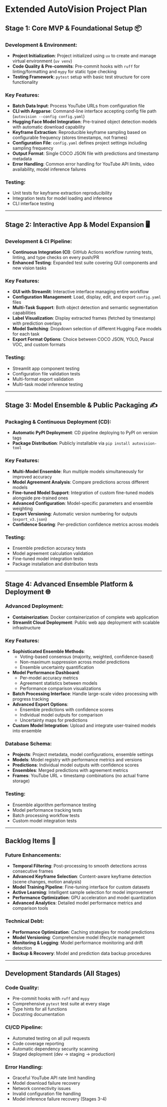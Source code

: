 # Extended AutoVision Project Plan

## Stage 1: Core MVP & Foundational Setup 📦

### Development & Environment:

- **Project Initialization**: Project initialized using `uv` to create and manage virtual environment (`uv venv`)
- **Code Quality & Pre-commits**: Pre-commit hooks with `ruff` for linting/formatting and `mypy` for static type checking
- **Testing Framework**: `pytest` setup with basic test structure for core functionality

### Key Features:

- **Batch Data Input**: Process YouTube URLs from configuration file
- **CLI with Argparse**: Command-line interface accepting config file path (`autovision --config config.yaml`)
- **Hugging Face Model Integration**: Pre-trained object detection models with automatic download capability
- **Keyframe Extraction**: Reproducible keyframe sampling based on configurable frequency (stores timestamps, not frames)
- **Configuration File**: `config.yaml` defines project settings including sampling frequency
- **Output Format**: Single COCO JSON file with predictions and timestamp metadata
- **Error Handling**: Common error handling for YouTube API limits, video availability, model inference failures

### Testing:

- Unit tests for keyframe extraction reproducibility
- Integration tests for model loading and inference
- CLI interface testing

-----

## Stage 2: Interactive App & Model Expansion 🖥️

### Development & CI Pipeline:

- **Continuous Integration (CI)**: GitHub Actions workflow running tests, linting, and type checks on every push/PR
- **Enhanced Testing**: Expanded test suite covering GUI components and new vision tasks

### Key Features:

- **GUI with Streamlit**: Interactive interface managing entire workflow
- **Configuration Management**: Load, display, edit, and export `config.yaml` files
- **Multi-Task Support**: Both object detection and semantic segmentation capabilities
- **Label Visualization**: Display extracted frames (fetched by timestamp) with prediction overlays
- **Model Switching**: Dropdown selection of different Hugging Face models for each task
- **Export Format Options**: Choice between COCO JSON, YOLO, Pascal VOC, and custom formats

### Testing:

- Streamlit app component testing
- Configuration file validation tests
- Multi-format export validation
- Multi-task model inference testing

-----

## Stage 3: Model Ensemble & Public Packaging ✍️

### Packaging & Continuous Deployment (CD):

- **Automatic PyPI Deployment**: CD pipeline deploying to PyPI on version tags
- **Package Distribution**: Publicly installable via `pip install autovision-tool`

### Key Features:

- **Multi-Model Ensemble**: Run multiple models simultaneously for improved accuracy
- **Model Agreement Analysis**: Compare predictions across different models
- **Fine-tuned Model Support**: Integration of custom fine-tuned models alongside pre-trained ones
- **Advanced Configuration**: Model-specific parameters and ensemble weighting
- **Export Versioning**: Automatic version numbering for outputs (`export_v3.json`)
- **Confidence Scoring**: Per-prediction confidence metrics across models

### Testing:

- Ensemble prediction accuracy tests
- Model agreement calculation validation
- Fine-tuned model integration tests
- Package installation and distribution tests

-----

## Stage 4: Advanced Ensemble Platform & Deployment 🌐

### Advanced Deployment:

- **Containerization**: Docker containerization of complete web application
- **Streamlit Cloud Deployment**: Public web app deployment with scalable infrastructure

### Key Features:

- **Sophisticated Ensemble Methods**:
  - Voting-based consensus (majority, weighted, confidence-based)
  - Non-maximum suppression across model predictions
  - Ensemble uncertainty quantification
- **Model Performance Dashboard**:
  - Per-model accuracy metrics
  - Agreement statistics between models
  - Performance comparison visualizations
- **Batch Processing Interface**: Handle large-scale video processing with progress tracking
- **Advanced Export Options**:
  - Ensemble predictions with confidence scores
  - Individual model outputs for comparison
  - Uncertainty maps for predictions
- **Custom Model Integration**: Upload and integrate user-trained models into ensemble

### Database Schema:

- **Projects**: Project metadata, model configurations, ensemble settings
- **Models**: Model registry with performance metrics and versions
- **Predictions**: Individual model outputs with confidence scores
- **Ensembles**: Merged predictions with agreement metrics
- **Frames**: YouTube URL + timestamp combinations (no actual frame storage)

### Testing:

- Ensemble algorithm performance testing
- Model performance tracking tests
- Batch processing workflow tests
- Custom model integration tests

-----

## Backlog Items 📝

### Future Enhancements:

- **Temporal Filtering**: Post-processing to smooth detections across consecutive frames
- **Advanced Keyframe Selection**: Content-aware keyframe detection (scene changes, motion analysis)
- **Model Training Pipeline**: Fine-tuning interface for custom datasets
- **Active Learning**: Intelligent sample selection for model improvement
- **Performance Optimization**: GPU acceleration and model quantization
- **Advanced Analytics**: Detailed model performance metrics and comparison tools

### Technical Debt:

- **Performance Optimization**: Caching strategies for model predictions
- **Model Versioning**: Comprehensive model lifecycle management
- **Monitoring & Logging**: Model performance monitoring and drift detection
- **Backup & Recovery**: Model and prediction data backup procedures

-----

## Development Standards (All Stages)

### Code Quality:

- Pre-commit hooks with `ruff` and `mypy`
- Comprehensive `pytest` test suite at every stage
- Type hints for all functions
- Docstring documentation

### CI/CD Pipeline:

- Automated testing on all pull requests
- Code coverage reporting
- Automatic dependency security scanning
- Staged deployment (dev → staging → production)

### Error Handling:

- Graceful YouTube API rate limit handling
- Model download failure recovery
- Network connectivity issues
- Invalid configuration file handling
- Model inference failure recovery (Stages 3-4)
